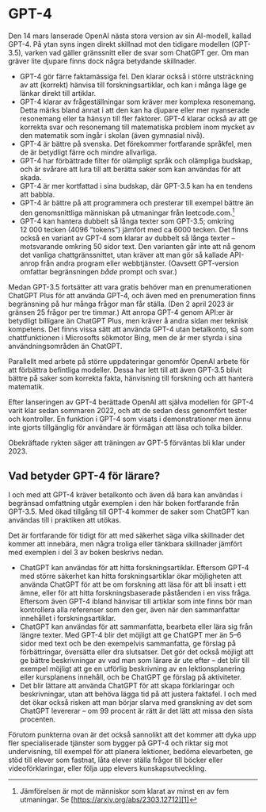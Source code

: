 # GPT-4

Den 14 mars lanserade OpenAI nästa stora version av sin AI-modell, kallad GPT-4. På ytan syns ingen direkt skillnad mot den tidigare modellen (GPT-3.5), varken vad gäller gränssnitt eller de svar som ChatGPT ger. Om man gräver lite djupare finns dock några betydande skillnader.

* GPT-4 gör färre faktamässiga fel. Den klarar också i större utsträckning av att (korrekt) hänvisa till forskningsartiklar, och kan i många läge ge länkar direkt till artiklar.
* GPT-4 klarar av frågeställningar som kräver mer komplexa resonemang. Detta märks bland annat i att den kan ha djupare eller mer nyanserade resonemang eller ta hänsyn till fler faktorer. GPT-4 klarar också av att ge korrekta svar och resonemang till matematiska problem inom mycket av den matematik som ingår i skolan (även gymnasial nivå).
* GPT-4 är bättre på svenska. Det förekommer fortfarande språkfel, men de är betydligt färre och mindre allvarliga.
* GPT-4 har förbättrade filter för olämpligt språk och olämpliga budskap, och är svårare att lura till att berätta saker som kan användas för att skada.
* GPT-4 är mer kortfattad i sina budskap, där GPT-3.5 kan ha en tendens att babbla.
* GPT-4 är bättre på att programmera och presterar till exempel bättre än den genomsnittliga människan på utmaningar från leetcode.com.[^1]
* GPT-4 kan hantera dubbelt så långa texter som GPT-3.5; omkring 12 000 tecken (4096 ”tokens”) jämfört med ca 6000 tecken. Det finns också en variant av GPT-4 som klarar av dubbelt så långa texter – motsvarande omkring 50 sidor text. Den varianten går inte att nå genom det vanliga chattgränssnittet, utan kräver att man gör så kallade API-anrop från andra program eller webbtjänster. (Oavsett GPT-version omfattar begränsningen _både_ prompt och svar.)

Medan GPT-3.5 fortsätter att vara gratis behöver man en prenumerationen ChatGPT Plus för att använda GPT-4, och även med en prenumeration finns begränsning på hur många frågor man får ställa. (Den 2 april 2023 är gränsen 25 frågor per tre timmar.) Att anropa GPT-4 genom API:er är betydligt billigare än ChatGPT Plus, men kräver å andra sidan mer teknisk kompetens. Det finns vissa sätt att använda GPT-4 utan betalkonto, så som chattfunktionen i Microsofts sökmotor Bing, men de är mer styrda i sina användningsområden än ChatGPT.

Parallellt med arbete på större uppdateringar genomför OpenAI arbete för att förbättra befintliga modeller. Dessa har lett till att även GPT-3.5 blivit bättre på saker som korrekta fakta, hänvisning till forskning och att hantera matematik.

Efter lanseringen av GPT-4 berättade OpenAI att själva modellen för GPT-4 varit klar sedan sommaren 2022, och att de sedan dess genomfört tester och kontroller. En funktion i GPT-4 som visats i demonstrationer men ännu inte gjorts tillgänglig för användare är förmågan att läsa och tolka bilder.

Obekräftade rykten säger att träningen av GPT-5 förväntas bli klar under 2023.

## Vad betyder GPT-4 för lärare?
I och med att GPT-4 kräver betalkonto och även då bara kan användas i begränsad omfattning utgår exemplen i den här boken fortfarande från GPT-3.5. Med ökad tillgång till GPT-4 kommer de saker som ChatGPT kan användas till i praktiken att utökas.

Det är fortfarande för tidigt för att med säkerhet säga vilka skillnader det kommer att innebära, men några troliga eller tänkbara skillnader jämfört med exemplen i del 3 av boken beskrivs nedan.

* ChatGPT kan användas för att hitta forskningsartiklar. Eftersom GPT-4 med större säkerhet kan hitta forskningsartiklar ökar möjligheten att använda ChatGPT för att be om forskning att läsa för att bli insatt i ett ämne, eller för att hitta forskningsbaserade påståenden i en viss fråga. Eftersom även GPT-4 ibland hänvisar till artiklar som inte finns bör man kontrollera alla referenser som den ger, även när den sammanfattar innehållet i forskningsartiklar.
* ChatGPT kan användas för att sammanfatta, bearbeta eller lära sig från längre texter. Med GPT-4 blir det möjligt att ge ChatGPT mer än 5–6 sidor med text och be den exempelvis sammanfatta, ge förslag på förbättringar, översätta eller dra slutsatser. Det gör det också möjligt att ge bättre beskrivningar av vad man som lärare är ute efter – det blir till exempel möjligt att ge en utförlig beskrivning av en lektionsplanering eller kursplanens innehåll, och be ChatGPT ge förslag på aktiviteter.
* Det blir lättare att använda ChatGPT för att skapa förklaringar och beskrivningar, utan att behöva lägga tid på att justera faktafel. I och med det ökar också risken att man börjar slarva med granskning av det som ChatGPT levererar – om 99 procent är rätt är det lätt att missa den sista procenten.

Förutom punkterna ovan är det också sannolikt att det kommer att dyka upp fler specialiserade tjänster som bygger på GPT-4 och riktar sig mot undervisning, till exempel för att planera lektioner, bedöma elevarbeten, ge stöd till elever som fastnat, låta elever ställa frågor till böcker eller videoförklaringar, eller följa upp elevers kunskapsutveckling.

[^1]:	Jämförelsen är mot de människor som klarat av minst en av fem utmaningar. Se [https://arxiv.org/abs/2303.12712][1]

[1]:	https://arxiv.org/abs/2303.12712